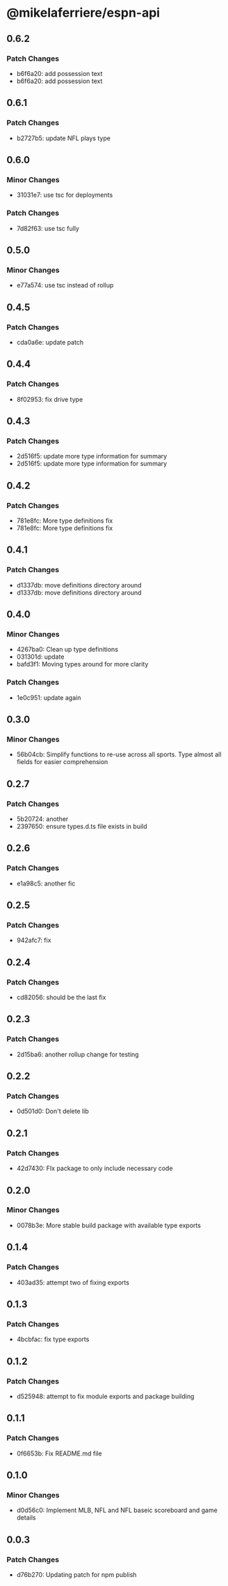 # @mikelaferriere/espn-api

## 0.6.2

### Patch Changes

- b6f6a20: add possession text
- b6f6a20: add possession text

## 0.6.1

### Patch Changes

- b2727b5: update NFL plays type

## 0.6.0

### Minor Changes

- 31031e7: use tsc for deployments

### Patch Changes

- 7d82f63: use tsc fully

## 0.5.0

### Minor Changes

- e77a574: use tsc instead of rollup

## 0.4.5

### Patch Changes

- cda0a6e: update patch

## 0.4.4

### Patch Changes

- 8f02953: fix drive type

## 0.4.3

### Patch Changes

- 2d516f5: update more type information for summary
- 2d516f5: update more type information for summary

## 0.4.2

### Patch Changes

- 781e8fc: More type definitions fix
- 781e8fc: More type definitions fix

## 0.4.1

### Patch Changes

- d1337db: move definitions directory around
- d1337db: move definitions directory around

## 0.4.0

### Minor Changes

- 4267ba0: Clean up type definitions
- 031301d: update
- bafd3f1: Moving types around for more clarity

### Patch Changes

- 1e0c951: update again

## 0.3.0

### Minor Changes

- 56b04cb: Simplify functions to re-use across all sports. Type almost all fields for easier comprehension

## 0.2.7

### Patch Changes

- 5b20724: another
- 2397650: ensure types.d.ts file exists in build

## 0.2.6

### Patch Changes

- e1a98c5: another fic

## 0.2.5

### Patch Changes

- 942afc7: fix

## 0.2.4

### Patch Changes

- cd82056: should be the last fix

## 0.2.3

### Patch Changes

- 2d15ba6: another rollup change for testing

## 0.2.2

### Patch Changes

- 0d501d0: Don't delete lib

## 0.2.1

### Patch Changes

- 42d7430: FIx package to only include necessary code

## 0.2.0

### Minor Changes

- 0078b3e: More stable build package with available type exports

## 0.1.4

### Patch Changes

- 403ad35: attempt two of fixing exports

## 0.1.3

### Patch Changes

- 4bcbfac: fix type exports

## 0.1.2

### Patch Changes

- d525948: attempt to fix module exports and package building

## 0.1.1

### Patch Changes

- 0f6653b: Fix README.md file

## 0.1.0

### Minor Changes

- d0d56c0: Implement MLB, NFL and NFL baseic scoreboard and game details

## 0.0.3

### Patch Changes

- d76b270: Updating patch for npm publish
